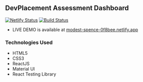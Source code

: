 ## DevPlacement Assessment Dashboard

[![Netlify Status](https://api.netlify.com/api/v1/badges/829362f1-1188-410f-b8e1-f698d6cc45a0/deploy-status)](https://app.netlify.com/sites/modest-spence-0f8bee/deploys)    [![Build Status](https://travis-ci.com/La-BeTe/DevPlacement-Assessment.svg?token=pkpR9MmpYEGxEjLepBND&branch=master)](https://travis-ci.com/La-BeTe/DevPlacement-Assessment)

* LIVE DEMO is available at [modest-spence-0f8bee.netlify.app](https://modest-spence-0f8bee.netlify.app)

### Technologies Used
* HTML5
* CSS3
* ReactJS
* Material UI
* React Testing Library
